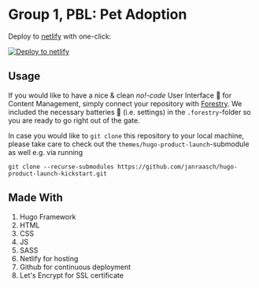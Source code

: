 # Group 1, PBL: Pet Adoption

Deploy to [netlify](https://www.netlify.com/) with one-click:

[![Deploy to netlify](https://www.netlify.com/img/deploy/button.svg)](https://app.netlify.com/start/deploy?repository=https://github.com/janraasch/hugo-product-launch-kickstart)

## Usage

If you would like to have a nice & clean _no!-code_ User Interface 🧁 for Content Management, simply connect your repository with [Forestry](https://forestry.io). We included the necessary batteries 🔋 (i.e. settings) in the `.forestry`-folder so you are ready to go right out of the gate.

In case you would like to `git clone` this repository to your local machine, please take care to check out the `themes/hugo-product-launch`-submodule as well e.g. via running

```
git clone --recurse-submodules https://github.com/janraasch/hugo-product-launch-kickstart.git
```

## Made With
1. Hugo Framework
2. HTML
3. CSS
4. JS
5. SASS
6. Netlify for hosting
7. Github for continuous deployment
8. Let's Encrypt for SSL certificate